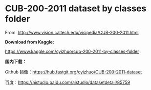 # CUB-200-2011 dataset by classes folder
From: http://www.vision.caltech.edu/visipedia/CUB-200-2011.html

**Download from Kaggle:** 

https://www.kaggle.com/cyizhuo/cub-200-2011-by-classes-folder

**国内下载：**

Github 镜像：https://hub.fastgit.org/cyizhuo/CUB-200-2011-dataset

百度：https://aistudio.baidu.com/aistudio/datasetdetail/85759
